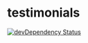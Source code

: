 # testimonials

[![devDependency Status](https://david-dm.org/LeadGrabr/testimonials/dev-status.svg)](https://david-dm.org/LeadGrabr/testimonials#info=devDependencies)
